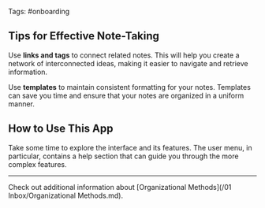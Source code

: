 Tags: #onboarding

## Tips for Effective Note-Taking

Use **links and tags** to connect related notes. This will help you create a network of interconnected ideas, making it easier to navigate and retrieve information.

Use **templates** to maintain consistent formatting for your notes. Templates can save you time and ensure that your notes are organized in a uniform manner.

## How to Use This App

Take some time to explore the interface and its features. The user menu, in particular, contains a help section that can guide you through the more complex features.

---

Check out additional information about [Organizational Methods](/01 Inbox/Organizational Methods.md).